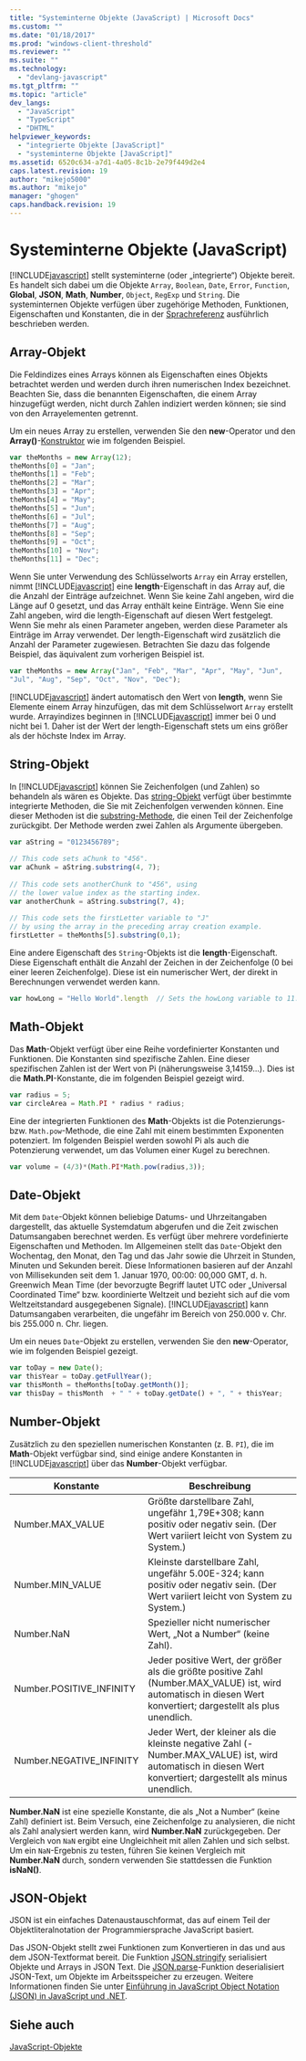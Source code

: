 ```yaml
---
title: "Systeminterne Objekte (JavaScript) | Microsoft Docs"
ms.custom: ""
ms.date: "01/18/2017"
ms.prod: "windows-client-threshold"
ms.reviewer: ""
ms.suite: ""
ms.technology: 
  - "devlang-javascript"
ms.tgt_pltfrm: ""
ms.topic: "article"
dev_langs: 
  - "JavaScript"
  - "TypeScript"
  - "DHTML"
helpviewer_keywords: 
  - "integrierte Objekte [JavaScript]"
  - "systeminterne Objekte [JavaScript]"
ms.assetid: 6520c634-a7d1-4a05-8c1b-2e79f449d2e4
caps.latest.revision: 19
author: "mikejo5000"
ms.author: "mikejo"
manager: "ghogen"
caps.handback.revision: 19
---
```

# Systeminterne Objekte (JavaScript)
[!INCLUDE[javascript](../includes/javascript-md.md)] stellt systeminterne \(oder „integrierte“\) Objekte bereit.  Es handelt sich dabei um die Objekte `Array`, `Boolean`, `Date`, `Error`, `Function`, **Global**, **JSON**, **Math**, **Number**, `Object`, `RegExp` und `String`.  Die systeminternen Objekte verfügen über zugehörige Methoden, Funktionen, Eigenschaften und Konstanten, die in der [Sprachreferenz](../javascript/reference/javascript-reference.md) ausführlich beschrieben werden.  
  
## Array\-Objekt  
 Die Feldindizes eines Arrays können als Eigenschaften eines Objekts betrachtet werden und werden durch ihren numerischen Index bezeichnet.  Beachten Sie, dass die benannten Eigenschaften, die einem Array hinzugefügt werden, nicht durch Zahlen indiziert werden können; sie sind von den Arrayelementen getrennt.  
  
 Um ein neues Array zu erstellen, verwenden Sie den **new**\-Operator und den **Array\(\)**\-[Konstruktor](../javascript/reference/constructor-property-object-javascript.md) wie im folgenden Beispiel.  
  
```javascript  
var theMonths = new Array(12);  
theMonths[0] = "Jan";  
theMonths[1] = "Feb";  
theMonths[2] = "Mar";  
theMonths[3] = "Apr";  
theMonths[4] = "May";  
theMonths[5] = "Jun";  
theMonths[6] = "Jul";  
theMonths[7] = "Aug";  
theMonths[8] = "Sep";  
theMonths[9] = "Oct";  
theMonths[10] = "Nov";  
theMonths[11] = "Dec";  
```  
  
 Wenn Sie unter Verwendung des Schlüsselworts `Array` ein Array erstellen, nimmt [!INCLUDE[javascript](../includes/javascript-md.md)] eine **length**\-Eigenschaft in das Array auf, die die Anzahl der Einträge aufzeichnet.  Wenn Sie keine Zahl angeben, wird die Länge auf 0 gesetzt, und das Array enthält keine Einträge.  Wenn Sie eine Zahl angeben, wird die length\-Eigenschaft auf diesen Wert festgelegt.  Wenn Sie mehr als einen Parameter angeben, werden diese Parameter als Einträge im Array verwendet.  Der length\-Eigenschaft wird zusätzlich die Anzahl der Parameter zugewiesen. Betrachten Sie dazu das folgende Beispiel, das äquivalent zum vorherigen Beispiel ist.  
  
```javascript  
var theMonths = new Array("Jan", "Feb", "Mar", "Apr", "May", "Jun",   
"Jul", "Aug", "Sep", "Oct", "Nov", "Dec");  
```  
  
 [!INCLUDE[javascript](../includes/javascript-md.md)] ändert automatisch den Wert von **length**, wenn Sie Elemente einem Array hinzufügen, das mit dem Schlüsselwort `Array` erstellt wurde.  Arrayindizes beginnen in [!INCLUDE[javascript](../includes/javascript-md.md)] immer bei 0 und nicht bei 1. Daher ist der Wert der length\-Eigenschaft stets um eins größer als der höchste Index im Array.  
  
## String\-Objekt  
 In [!INCLUDE[javascript](../includes/javascript-md.md)] können Sie Zeichenfolgen \(und Zahlen\) so behandeln als wären es Objekte.  Das [string\-Objekt](../javascript/reference/string-object-javascript.md) verfügt über bestimmte integrierte Methoden, die Sie mit Zeichenfolgen verwenden können.  Eine dieser Methoden ist die [substring\-Methode](../javascript/reference/substring-method-string-javascript.md), die einen Teil der Zeichenfolge zurückgibt.  Der Methode werden zwei Zahlen als Argumente übergeben.  
  
```javascript  
var aString = "0123456789";  
  
// This code sets aChunk to "456".  
var aChunk = aString.substring(4, 7);  
  
// This code sets anotherChunk to "456", using  
// the lower value index as the starting index.  
var anotherChunk = aString.substring(7, 4);  
  
// This code sets the firstLetter variable to "J"  
// by using the array in the preceding array creation example.  
firstLetter = theMonths[5].substring(0,1);  
```  
  
 Eine andere Eigenschaft des `String`\-Objekts ist die **length**\-Eigenschaft.  Diese Eigenschaft enthält die Anzahl der Zeichen in der Zeichenfolge \(0 bei einer leeren Zeichenfolge\).  Diese ist ein numerischer Wert, der direkt in Berechnungen verwendet werden kann.  
  
```javascript  
var howLong = "Hello World".length  // Sets the howLong variable to 11.  
```  
  
## Math\-Objekt  
 Das **Math**\-Objekt verfügt über eine Reihe vordefinierter Konstanten und Funktionen.  Die Konstanten sind spezifische Zahlen.  Eine dieser spezifischen Zahlen ist der Wert von Pi \(näherungsweise 3,14159...\).  Dies ist die **Math.PI**\-Konstante, die im folgenden Beispiel gezeigt wird.  
  
```javascript  
var radius = 5;  
var circleArea = Math.PI * radius * radius;  
```  
  
 Eine der integrierten Funktionen des **Math**\-Objekts ist die Potenzierungs\- bzw. `Math.pow`\-Methode, die eine Zahl mit einem bestimmten Exponenten potenziert.  Im folgenden Beispiel werden sowohl Pi als auch die Potenzierung verwendet, um das Volumen einer Kugel zu berechnen.  
  
```javascript  
var volume = (4/3)*(Math.PI*Math.pow(radius,3));  
```  
  
## Date\-Objekt  
 Mit dem `Date`\-Objekt können beliebige Datums\- und Uhrzeitangaben dargestellt, das aktuelle Systemdatum abgerufen und die Zeit zwischen Datumsangaben berechnet werden.  Es verfügt über mehrere vordefinierte Eigenschaften und Methoden.  Im Allgemeinen stellt das `Date`\-Objekt den Wochentag, den Monat, den Tag und das Jahr sowie die Uhrzeit in Stunden, Minuten und Sekunden bereit.  Diese Informationen basieren auf der Anzahl von Millisekunden seit dem 1. Januar 1970, 00:00: 00,000 GMT, d. h. Greenwich Mean Time \(der bevorzugte Begriff lautet UTC oder „Universal Coordinated Time“ bzw. koordinierte Weltzeit und bezieht sich auf die vom Weltzeitstandard ausgegebenen Signale\).  [!INCLUDE[javascript](../includes/javascript-md.md)] kann Datumsangaben verarbeiten, die ungefähr im Bereich von 250.000 v. Chr.  bis 255.000 n. Chr. liegen.  
  
 Um ein neues `Date`\-Objekt zu erstellen, verwenden Sie den **new**\-Operator, wie im folgenden Beispiel gezeigt.  
  
```javascript  
var toDay = new Date();    
var thisYear = toDay.getFullYear();  
var thisMonth = theMonths[toDay.getMonth()];  
var thisDay = thisMonth  + " " + toDay.getDate() + ", " + thisYear;  
```  
  
## Number\-Objekt  
 Zusätzlich zu den speziellen numerischen Konstanten \(z. B. `PI`\), die im **Math**\-Objekt verfügbar sind, sind einige andere Konstanten in [!INCLUDE[javascript](../includes/javascript-md.md)] über das **Number**\-Objekt verfügbar.  
  
|Konstante|Beschreibung|  
|---------------|------------------|  
|Number.MAX\_VALUE|Größte darstellbare Zahl, ungefähr 1,79E\+308; kann positiv oder negativ sein.  \(Der Wert variiert leicht von System zu System.\)|  
|Number.MIN\_VALUE|Kleinste darstellbare Zahl, ungefähr 5.00E\-324; kann positiv oder negativ sein.  \(Der Wert variiert leicht von System zu System.\)|  
|Number.NaN|Spezieller nicht numerischer Wert, „Not a Number“ \(keine Zahl\).|  
|Number.POSITIVE\_INFINITY|Jeder positive Wert, der größer als die größte positive Zahl \(Number.MAX\_VALUE\) ist, wird automatisch in diesen Wert konvertiert; dargestellt als plus unendlich.|  
|Number.NEGATIVE\_INFINITY|Jeder Wert, der kleiner als die kleinste negative Zahl \(\-Number.MAX\_VALUE\) ist, wird automatisch in diesen Wert konvertiert; dargestellt als minus unendlich.|  
  
 **Number.NaN** ist eine spezielle Konstante, die als „Not a Number“ \(keine Zahl\) definiert ist. Beim Versuch, eine Zeichenfolge zu analysieren, die nicht als Zahl analysiert werden kann, wird **Number.NaN** zurückgegeben.  Der Vergleich von `NaN` ergibt eine Ungleichheit mit allen Zahlen und sich selbst.  Um ein `NaN`\-Ergebnis zu testen, führen Sie keinen Vergleich mit **Number.NaN** durch, sondern verwenden Sie stattdessen die Funktion **isNaN\(\)**.  
  
## JSON\-Objekt  
 JSON ist ein einfaches Datenaustauschformat, das auf einem Teil der Objektliteralnotation der Programmiersprache JavaScript basiert.  
  
 Das JSON\-Objekt stellt zwei Funktionen zum Konvertieren in das und aus dem JSON\-Textformat bereit.  Die Funktion [JSON.stringify](../javascript/reference/json-stringify-function-javascript.md) serialisiert Objekte und Arrays in JSON Text.  Die [JSON.parse](../javascript/reference/json-parse-function-javascript.md)\-Funktion deserialisiert JSON\-Text, um Objekte im Arbeitsspeicher zu erzeugen.  Weitere Informationen finden Sie unter [Einführung in JavaScript Object Notation \(JSON\) in JavaScript und .NET](http://go.microsoft.com/fwlink/?LinkId=124098).  
  
## Siehe auch  
 [JavaScript\-Objekte](../javascript/reference/javascript-objects.md)